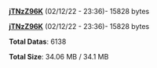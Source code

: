 [**jTNzZ96K**](/data/jTNzZ96K.txt) (02/12/22 - 23:36)- 15828 bytes

[**jTNzZ96K**](/data/jTNzZ96K.txt) (02/12/22 - 23:36)- 15828 bytes

**Total Datas**: 6138

**Total Size**: 34.06 MB / 34.1 MB